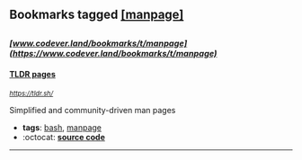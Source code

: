 ## Bookmarks tagged [[manpage]](https://www.codever.land/search?q=[manpage])

_<sup><sup>[www.codever.land/bookmarks/t/manpage](https://www.codever.land/bookmarks/t/manpage)</sup></sup>_
---
#### [TLDR pages](https://tldr.sh/)
_<sup>https://tldr.sh/</sup>_

Simplified and community-driven man pages
* **tags**: [bash](../tagged/bash.md), [manpage](../tagged/manpage.md)
* :octocat: **[source code](https://github.com/tldr-pages/tldr)**
---
